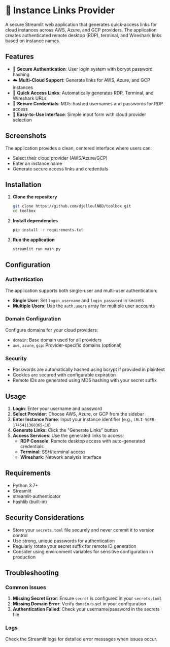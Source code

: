 # 🔗 Instance Links Provider

A secure Streamlit web application that generates quick-access links for cloud instances across AWS, Azure, and GCP providers. The application creates authenticated remote desktop (RDP), terminal, and Wireshark links based on instance names.

## Features

- 🔐 **Secure Authentication**: User login system with bcrypt password hashing
- ☁️ **Multi-Cloud Support**: Generate links for AWS, Azure, and GCP instances
- 🚀 **Quick Access Links**: Automatically generates RDP, Terminal, and Wireshark URLs
- 🔑 **Secure Credentials**: MD5-hashed usernames and passwords for RDP access
- 🎯 **Easy-to-Use Interface**: Simple input form with cloud provider selection

## Screenshots

The application provides a clean, centered interface where users can:
- Select their cloud provider (AWS/Azure/GCP)
- Enter an instance name
- Generate secure access links and credentials

## Installation

1. **Clone the repository**
   ```bash
   git clone https://github.com/djelloulNBD/toolbox.git
   cd toolbox
   ```

2. **Install dependencies**
   ```bash
   pip install -r requirements.txt
   ```

3. **Run the application**
   ```bash
   streamlit run main.py
   ```

## Configuration

### Authentication
The application supports both single-user and multi-user authentication:

- **Single User**: Set `login_username` and `login_password` in secrets
- **Multiple Users**: Use the `auth.users` array for multiple user accounts

### Domain Configuration
Configure domains for your cloud providers:
- `domain`: Base domain used for all providers
- `aws`, `azure`, `gcp`: Provider-specific domains (optional)

### Security
- Passwords are automatically hashed using bcrypt if provided in plaintext
- Cookies are secured with configurable expiration
- Remote IDs are generated using MD5 hashing with your secret suffix

## Usage

1. **Login**: Enter your username and password
2. **Select Provider**: Choose AWS, Azure, or GCP from the sidebar
3. **Enter Instance Name**: Input your instance identifier (e.g., `LBLI-5GEB-1745411368365-10`)
4. **Generate Links**: Click the "Generate Links" button
5. **Access Services**: Use the generated links to access:
   - **RDP Console**: Remote desktop access with auto-generated credentials
   - **Terminal**: SSH/terminal access
   - **Wireshark**: Network analysis interface

## Requirements

- Python 3.7+
- Streamlit
- streamlit-authenticator
- hashlib (built-in)

## Security Considerations

- Store your `secrets.toml` file securely and never commit it to version control
- Use strong, unique passwords for authentication
- Regularly rotate your secret suffix for remote ID generation
- Consider using environment variables for sensitive configuration in production

## Troubleshooting

### Common Issues

1. **Missing Secret Error**: Ensure `secret` is configured in your `secrets.toml`
2. **Missing Domain Error**: Verify `domain` is set in your configuration
3. **Authentication Failed**: Check your username/password in the secrets file

### Logs
Check the Streamlit logs for detailed error messages when issues occur.
